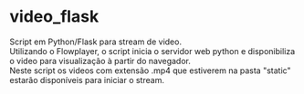 # video_flask
Script em Python/Flask para stream de video.
<br>
Utilizando o Flowplayer, o script inicia o servidor web python e disponibiliza o video para visualização à partir do navegador.
<br>
Neste script os videos com extensão .mp4 que estiverem na pasta "static" estarão disponíveis para iniciar o stream.
